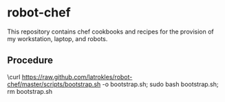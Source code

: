 robot-chef
==========

This repository contains chef cookbooks and recipes for the provision of my workstation, laptop, and robots.

Procedure
---------

\curl https://raw.github.com/latrokles/robot-chef/master/scripts/bootstrap.sh -o bootstrap.sh; sudo bash bootstrap.sh; rm bootstrap.sh 
